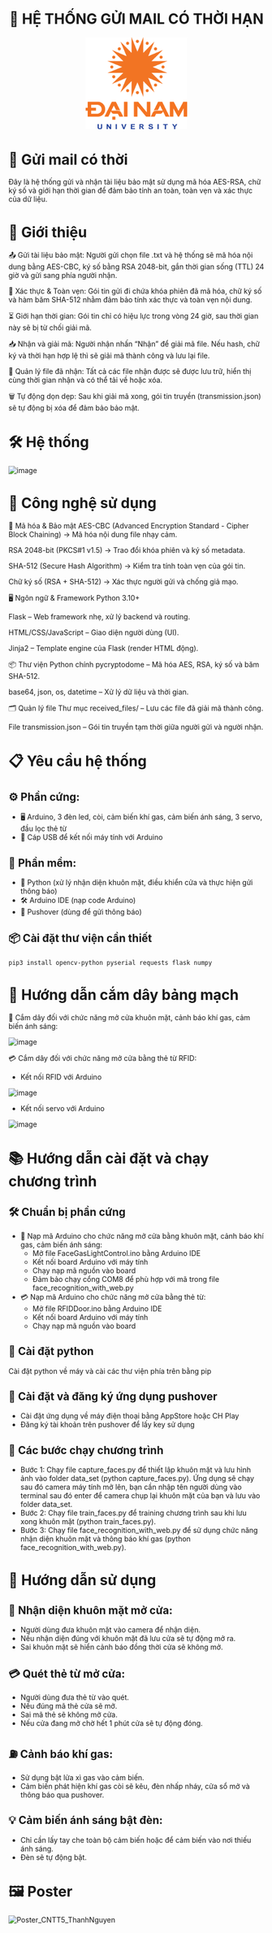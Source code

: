 <h1 align="center"> 📩 HỆ THỐNG GỬI MAIL CÓ THỜI HẠN </h1>
 
<div align="center">

<p align="center">
  <img src="logoDaiNam.png" alt="DaiNam University Logo" width="200"/>
</p>

</div>

# 📩 Gửi mail có thời 

Đây là hệ thống gửi và nhận tài liệu bảo mật sử dụng mã hóa AES-RSA, chữ ký số và giới hạn thời gian để đảm bảo tính an toàn, toàn vẹn và xác thực của dữ liệu.

# 📝 Giới thiệu
📤 Gửi tài liệu bảo mật: Người gửi chọn file .txt và hệ thống sẽ mã hóa nội dung bằng AES-CBC, ký số bằng RSA 2048-bit, gắn thời gian sống (TTL) 24 giờ và gửi sang phía người nhận.

🔏 Xác thực & Toàn vẹn: Gói tin gửi đi chứa khóa phiên đã mã hóa, chữ ký số và hàm băm SHA-512 nhằm đảm bảo tính xác thực và toàn vẹn nội dung.

⏳ Giới hạn thời gian: Gói tin chỉ có hiệu lực trong vòng 24 giờ, sau thời gian này sẽ bị từ chối giải mã.

📥 Nhận và giải mã: Người nhận nhấn “Nhận” để giải mã file. Nếu hash, chữ ký và thời hạn hợp lệ thì sẽ giải mã thành công và lưu lại file.

📂 Quản lý file đã nhận: Tất cả các file nhận được sẽ được lưu trữ, hiển thị cùng thời gian nhận và có thể tải về hoặc xóa.

🗑️ Tự động dọn dẹp: Sau khi giải mã xong, gói tin truyền (transmission.json) sẽ tự động bị xóa để đảm bảo bảo mật.

# 🛠️ Hệ thống
![image](https://github.com/user-attachments/assets/d6675b38-f399-461a-af56-65faa6732373)

# 🔧 Công nghệ sử dụng
🔐 Mã hóa & Bảo mật
AES-CBC (Advanced Encryption Standard - Cipher Block Chaining)
→ Mã hóa nội dung file nhạy cảm.

RSA 2048-bit (PKCS#1 v1.5)
→ Trao đổi khóa phiên và ký số metadata.

SHA-512 (Secure Hash Algorithm)
→ Kiểm tra tính toàn vẹn của gói tin.

Chữ ký số (RSA + SHA-512)
→ Xác thực người gửi và chống giả mạo.

🖥️ Ngôn ngữ & Framework
Python 3.10+

Flask – Web framework nhẹ, xử lý backend và routing.

HTML/CSS/JavaScript – Giao diện người dùng (UI).

Jinja2 – Template engine của Flask (render HTML động).

📦 Thư viện Python chính
pycryptodome – Mã hóa AES, RSA, ký số và băm SHA-512.

base64, json, os, datetime – Xử lý dữ liệu và thời gian.

🗂️ Quản lý file
Thư mục received_files/ – Lưu các file đã giải mã thành công.

File transmission.json – Gói tin truyền tạm thời giữa người gửi và người nhận.
# 📋 Yêu cầu hệ thống
## ⚙️ Phần cứng:
- 🖥️ Arduino, 3 đèn led, còi, cảm biến khí gas, cảm biến ánh sáng, 3 servo, đầu lọc thẻ từ
- 🔌 Cáp USB để kết nối máy tính với Arduino
## 💾 Phần mềm:
- 🐍 Python (xử lý nhận diện khuôn mặt, điều khiển cửa và thực hiện gửi thông báo)
- 🛠️ Arduino IDE (nạp code Arduino)
- 📩 Pushover (dùng để gửi thông báo) 
## 📦 Cài đặt thư viện cần thiết
```pip3 install opencv-python pyserial requests flask numpy```
# 🔌 Hướng dẫn cắm dây bảng mạch
🔐 Cắm dây đối với chức năng mở cửa khuôn mặt, cảnh báo khí gas, cảm biến ánh sáng: 

![image](https://github.com/user-attachments/assets/9b38467c-faf5-454c-b03c-c991f0fdf566)

💳 Cắm dây đối với chức năng mở cửa bằng thẻ từ RFID:
- Kết nối RFID với Arduino

![image](https://github.com/user-attachments/assets/ca694cb4-f1fd-4984-8a1b-5783add3cd02)

- Kết nối servo với Arduino

![image](https://github.com/user-attachments/assets/f1a1dfc6-2b99-4303-87ec-59e3eb19dfbc)

# 📚 Hướng dẫn cài đặt và chạy chương trình
## 🛠️ Chuẩn bị phần cứng
- 🔐 Nạp mã Arduino cho chức năng mở cửa bằng khuôn mặt, cảnh báo khí gas, cảm biến ánh sáng:
  + Mở file FaceGasLightControl.ino bằng Arduino IDE
  + Kết nối board Arduino với máy tính
  + Chạy nạp mã nguồn vào board
  + Đảm bảo chạy cổng COM8 để phù hợp với mã trong file face_recognition_with_web.py
- 💳 Nạp mã Arduino cho chức năng mở cửa bằng thẻ từ:
  + Mở file RFIDDoor.ino bằng Arduino IDE
  + Kết nối board Arduino với máy tính
  + Chạy nạp mã nguồn vào board
## 🐍 Cài đặt python
Cài đặt python về máy và cài các thư viện phía trên bằng pip
## 📱 Cài đặt và đăng ký ứng dụng pushover
- Cài đặt ứng dụng về máy điện thoại bằng AppStore hoặc CH Play
- Đăng ký tài khoản trên pushover để lấy key sử dụng
## 🚀 Các bước chạy chương trình
- Bước 1: Chạy file capture_faces.py để thiết lập khuôn mặt và lưu hình ảnh vào folder data_set (python capture_faces.py). Ứng dụng sẽ chạy sau đó camera máy tính mở lên, bạn cần nhập tên người dùng vào terminal sau đó enter để camera chụp lại khuôn mặt của bạn và lưu vào folder data_set.
- Bước 2: Chạy file train_faces.py để training chương trình sau khi lưu xong khuôn mặt (python train_faces.py).
- Bước 3: Chạy file face_recognition_with_web.py để sử dụng chức năng nhận diện khuôn mặt và thông báo khí gas (python face_recognition_with_web.py).
# 📘 Hướng dẫn sử dụng 
## 🔐 Nhận diện khuôn mặt mở cửa: 
- Người dùng đưa khuôn mặt vào camera để nhận diện.
- Nếu nhận diện đúng với khuôn mặt đã lưu cửa sẽ tự động mở ra.
- Sai khuôn mặt sẽ hiển cảnh báo đồng thời cửa sẽ không mở.
## 💳 Quét thẻ từ mở cửa:
- Người dùng đưa thẻ từ vào quét.
- Nếu đúng mã thẻ cửa sẽ mở.
- Sai mã thẻ sẽ không mở cửa.
- Nếu cửa đang mở chờ hết 1 phút cửa sẽ tự động đóng.
## ⛽ Cảnh báo khí gas:
- Sử dụng bật lửa xì gas vào cảm biến.
- Cảm biến phát hiện khí gas còi sẽ kêu, đèn nhấp nháy, cửa sổ mở và thông báo qua pushover.
## 💡 Cảm biến ánh sáng bật đèn:
- Chỉ cần lấy tay che toàn bộ cảm biến hoặc để cảm biến vào nơi thiếu ánh sáng.
- Đèn sẽ tự động bật.
# 🖼️ Poster
![Poster_CNTT5_ThanhNguyen](https://github.com/user-attachments/assets/88c03204-924c-4363-b59b-c254b1a99b39)
